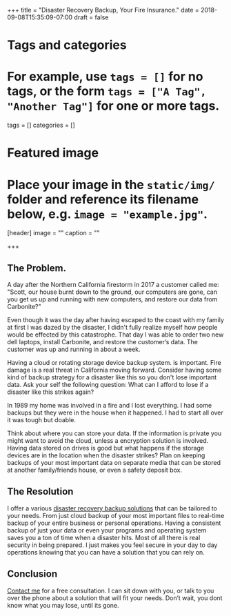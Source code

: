 +++
title = "Disaster Recovery Backup, Your Fire Insurance."
date = 2018-09-08T15:35:09-07:00
draft = false

# Tags and categories
# For example, use `tags = []` for no tags, or the form `tags = ["A Tag", "Another Tag"]` for one or more tags.
tags = []
categories = []

# Featured image
# Place your image in the `static/img/` folder and reference its filename below, e.g. `image = "example.jpg"`.
[header]
image = ""
caption = ""

+++


## The Problem.
A day after the Northern California firestorm in 2017 a customer called me: "Scott, our house burnt down to the ground, our computers are gone, can you get us up and running with new computers, and restore our data from Carbonite?"

Even though it was the day after having escaped to the coast with my family at first I was dazed by the disaster, I didn't fully realize myself how people would be effected by this catastrophe. That day I was able to order two new dell laptops, install Carbonite, and restore the customer’s data. The customer was up and running in about a week.

Having a cloud or rotating storage device backup system. is important. Fire damage is a real threat in California moving forward. Consider having some kind of backup strategy for a disaster like this so you don't lose important data. Ask your self the following question: What can I afford to lose if a disaster like this strikes again?

In 1989 my home was involved in a fire and I lost everything. I had some backups but they were in the house when it happened. I had to start all over it was tough but doable.

Think about where you can store your data. If the information is private you might want to avoid the cloud, unless a encryption solution is involved. Having data stored on drives is good but what happens if the storage devices are in the location when the disaster strikes? Plan on keeping backups of your most important data on separate media that can be stored at another family/friends house, or even a safety deposit box.

## The Resolution
I offer a various [disaster recovery backup solutions](./publications/publication-disaster-recovery-backup/) that can be tailored to your needs. From just cloud backup of your most important files to real-time backup of your entire business or personal operations. Having a consistent backup of just your data or even your programs and operating system saves you a ton of time when a disaster hits. Most of all there is real security in being prepared. I just makes you feel secure in your day to day operations knowing that you can have a solution that you can rely on.

## Conclusion
[Contact me](/#contact) for a free consultation. I can sit down with you, or talk to you over the phone about a solution that will fit your needs. Don’t wait, you dont know what you may lose, until its gone.

